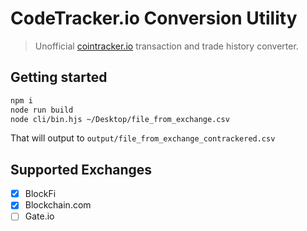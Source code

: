 # CodeTracker.io Conversion Utility

> Unofficial [cointracker.io](https://www.cointracker.io/) transaction and trade history converter.

## Getting started

```bash
npm i
node run build
node cli/bin.hjs ~/Desktop/file_from_exchange.csv
```

That will output to `output/file_from_exchange_contrackered.csv`

## Supported Exchanges

- [x] BlockFi
- [x] Blockchain.com
- [ ] Gate.io

